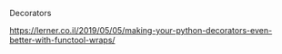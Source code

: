 Decorators

https://lerner.co.il/2019/05/05/making-your-python-decorators-even-better-with-functool-wraps/